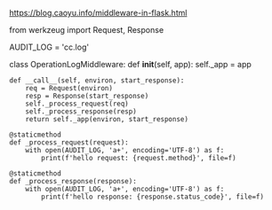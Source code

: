 

https://blog.caoyu.info/middleware-in-flask.html

from werkzeug import Request, Response

AUDIT_LOG = 'cc.log'


class OperationLogMiddleware:
    def __init__(self, app):
        self._app = app

    def __call__(self, environ, start_response):
        req = Request(environ)
        resp = Response(start_response)
        self._process_request(req)
        self._process_response(resp)
        return self._app(environ, start_response)

    @staticmethod
    def _process_request(request):
        with open(AUDIT_LOG, 'a+', encoding='UTF-8') as f:
            print(f'hello request: {request.method}', file=f)

    @staticmethod
    def _process_response(response):
        with open(AUDIT_LOG, 'a+', encoding='UTF-8') as f:
            print(f'hello response: {response.status_code}', file=f)
